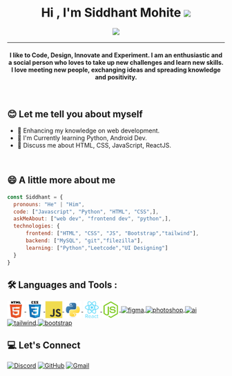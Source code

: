 <!DOCTYPE html>
<html lang="en">

<body>
    
<h1 align="center">Hi , I'm Siddhant Mohite <img src="https://media.giphy.com/media/hvRJCLFzcasrR4ia7z/giphy.gif" width="35"></h1>
<p align="center">
  <img src="https://readme-typing-svg.herokuapp.com?lines=Computer+Science+Student;Full+Stack+Web+Developer;Vector+art+Designer;Always%20learning%20new%20things&center=true&width=500&height=50"></a>
</p">
<hr/>
<h4 align="center"> I like to Code, Design, Innovate and Experiment. I am an enthusiastic and a social person who loves to take up new challenges and learn new skills. I love meeting new people, exchanging ideas and spreading knowledge and positivity.</h4>
<br>

## 😊 Let me tell you about myself
- 🌱 Enhancing my knowledge on web development.
- 👯 I'm Currently learning Python, Android Dev.
- 💬 Discuss me about HTML, CSS, JavaScript, ReactJS.



<br /> 

## 😄 A little more about me
```javascript
const Siddhant = {
  pronouns: "He" | "Him",
  code: ["Javascript", "Python", "HTML", "CSS",],
  askMeAbout: ["web dev", "frontend dev", "python",],
  technologies: {
      frontend: ["HTML", "CSS", "JS", "Bootstrap","tailwind"],
      backend: ["MySQL", "git","filezilla"],
      learning: ["Python","Leetcode","UI Designing"]
  }
}  
```

## 🛠️ Languages and Tools :

<a href="https://www.w3.org/html/" target="_blank">
   <img align="center" src="https://raw.githubusercontent.com/devicons/devicon/master/icons/html5/html5-original-wordmark.svg" alt="html5" width="40" height="40"/> 
  </a>
  
 <a href="https://www.w3schools.com/css/" target="_blank"> 
   <img align="center" src="https://raw.githubusercontent.com/devicons/devicon/master/icons/css3/css3-original-wordmark.svg" alt="css3" width="40" height="40"/> 
 </a>

 <a href="https://www.w3schools.com/js/" target="_blank"> 
   <img align="center" src="https://raw.githubusercontent.com/devicons/devicon/master/icons/javascript/javascript-original.svg" alt="javascript" width="40" height="40"/> 
 </a>
 
  <a href="https://www.w3schools.com/python/default.asp" target="_blank">
   <img align="center" src="https://raw.githubusercontent.com/devicons/devicon/master/icons/python/python-original.svg" alt="python" width="40" height="40"/>
  </a>

  <a href="https://reactjs.org/" target="_blank">
   <img align="center" src="https://raw.githubusercontent.com/devicons/devicon/master/icons/react/react-original-wordmark.svg" alt="reactjs" width="40" height="40"/>
  </a>

  <a href="https://nodejs.org/en/" target="_blank">
   <img align="center" src="https://raw.githubusercontent.com/devicons/devicon/master/icons/nodejs/nodejs-original.svg" alt="nodejs" width="40" height="40"/>
  </a>
  
  
  <a href="https://www.figma.com/" target="_blank"> 
   <img align="center" src="https://cdn.worldvectorlogo.com/logos/figma-1.svg" alt="figma" width="40" height="40"/> 
  </a>

  <a href="https://www.adobe.com/in/products/photoshop.html" target="_blank">
    <img align="center" src="https://cdn.worldvectorlogo.com/logos/adobe-photoshop-2.svg" alt="photoshop" width="40" height="40"/> 
  </a> 

  <a href="https://www.adobe.com/in/products/illustrator.html?sdid=SBNHMR64&mv=search&ef_id=CjwKCAjwzt6LBhBeEiwAbPGOgY7OZivG11LcPXBys3Za_2t_B0tBWye0NK3bK1KLSiPoJlK2WDB5SxoCOCcQAvD_BwE:G:s&s_kwcid=AL!3085!3!248235017690!e!!g!!illustrator!221172068!17525759348" target="_blank">
    <img align="center" src="https://upload.wikimedia.org/wikipedia/commons/thumb/f/fb/Adobe_Illustrator_CC_icon.svg/66px-Adobe_Illustrator_CC_icon.svg.png" alt="ai" width="40" height="40"/> 
  </a> 
  
  <a href="https://tailwindcss.com/" target="_blank">
    <img align="center" src="https://scontent.fbom36-1.fna.fbcdn.net/v/t1.6435-9/90730619_103873424601065_2482667104847790080_n.jpg?_nc_cat=109&ccb=1-5&_nc_sid=973b4a&_nc_ohc=jxw6hTCRzMMAX-x2Ooy&_nc_ht=scontent.fbom36-1.fna&oh=2b5d4897e5f42e100dbe5a877c5bd750&oe=619C0D97" alt="tailwind" width="40" height="40"/>
  </a> 
  
  <a href="https://getbootstrap.com/" target="_blank"> 
   <img align="center" src="https://cdn.worldvectorlogo.com/logos/bootstrap-4.svg" alt="bootstrap" width="40" height="40"/> 
  </a>


## 💻  Let's Connect
<p>
	<a href="https://discordapp.com/users/852493707810570281/"><img src="https://img.icons8.com/color/48/000000/discord-new-logo.png" alt="Discord"/></a>
	<a href="https://github.com/MININ1NJA" target="_blank"><img src="https://img.icons8.com/fluency/48/000000/github.png" alt="GitHub"/></a>
	<a href="mailto:mohitesiddhant16@gmail.com" target="_blank"><img src="https://img.icons8.com/color/48/000000/gmail-new.png"alt="Gmail"/></a>
</p>


</body>
</html>
